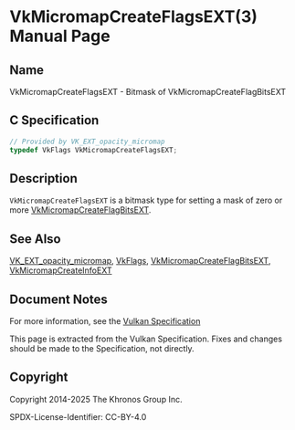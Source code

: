 # VkMicromapCreateFlagsEXT(3) Manual Page

## Name

VkMicromapCreateFlagsEXT - Bitmask of VkMicromapCreateFlagBitsEXT



## [](#_c_specification)C Specification

```c++
// Provided by VK_EXT_opacity_micromap
typedef VkFlags VkMicromapCreateFlagsEXT;
```

## [](#_description)Description

`VkMicromapCreateFlagsEXT` is a bitmask type for setting a mask of zero or more [VkMicromapCreateFlagBitsEXT](https://registry.khronos.org/vulkan/specs/latest/man/html/VkMicromapCreateFlagBitsEXT.html).

## [](#_see_also)See Also

[VK\_EXT\_opacity\_micromap](https://registry.khronos.org/vulkan/specs/latest/man/html/VK_EXT_opacity_micromap.html), [VkFlags](https://registry.khronos.org/vulkan/specs/latest/man/html/VkFlags.html), [VkMicromapCreateFlagBitsEXT](https://registry.khronos.org/vulkan/specs/latest/man/html/VkMicromapCreateFlagBitsEXT.html), [VkMicromapCreateInfoEXT](https://registry.khronos.org/vulkan/specs/latest/man/html/VkMicromapCreateInfoEXT.html)

## [](#_document_notes)Document Notes

For more information, see the [Vulkan Specification](https://registry.khronos.org/vulkan/specs/latest/html/vkspec.html#VkMicromapCreateFlagsEXT)

This page is extracted from the Vulkan Specification. Fixes and changes should be made to the Specification, not directly.

## [](#_copyright)Copyright

Copyright 2014-2025 The Khronos Group Inc.

SPDX-License-Identifier: CC-BY-4.0